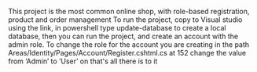 This project is the most common online shop, with role-based registration, product and order management 
To run the project, copy to Visual studio using the link, in powershell type update-database to create a local database, then you can run the project, and create an account with the admin role. To change the role for the account you are creating in the path Areas/Identity/Pages/Account/Register.cshtml.cs at 152 change the value from ‘Admin’ to ‘User’ on that's all there is to it
